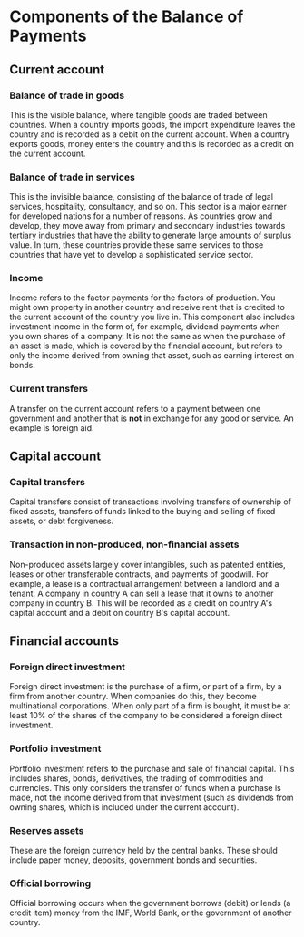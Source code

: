 # Components of the Balance of Payments

## Current account

### Balance of trade in goods

This is the visible balance, where tangible goods are traded between countries. When a country imports goods, the import expenditure leaves the country and is recorded as a debit on the current account. When a country exports goods, money enters the country and this is recorded as a credit on the current account.

### Balance of trade in services

This is the invisible balance, consisting of the balance of trade of legal services, hospitality, consultancy, and so on. This sector is a major earner for developed nations for a number of reasons. As countries grow and develop, they move away from primary and secondary industries towards tertiary industries that have the ability to generate large amounts of surplus value. In turn, these countries provide these same services to those countries that have yet to develop a sophisticated service sector.

### Income

Income refers to the factor payments for the factors of production. You might own property in another country and receive rent that is credited to the current account of the country you live in. This component also includes investment income in the form of, for example, dividend payments when you own shares of a company. It is not the same as when the purchase of an asset is made, which is covered by the financial account, but refers to only the income derived from owning that asset, such as earning interest on bonds.

### Current transfers

A transfer on the current account refers to a payment between one government and another that is **not** in exchange for any good or service. An example is foreign aid.

## C****apital**** account

### Capital transfers

Capital transfers consist of transactions involving transfers of ownership of fixed assets, transfers of funds linked to the buying and selling of fixed assets, or debt forgiveness.

### Transaction in non-produced, non-financial assets

Non-produced assets largely cover intangibles, such as patented entities, leases or other transferable contracts, and payments of goodwill. For example, a lease is a contractual arrangement between a landlord and a tenant. A company in country A can sell a lease that it owns to another company in country B. This will be recorded as a credit on country A's capital account and a debit on country B's capital account.

## Financial accounts

### Foreign direct investment

Foreign direct investment is the purchase of a firm, or part of a firm, by a firm from another country. When companies do this, they become multinational corporations. When only part of a firm is bought, it must be at least 10% of the shares of the company to be considered a foreign direct investment.

### Portfolio investment

Portfolio investment refers to the purchase and sale of financial capital. This includes shares, bonds, derivatives, the trading of commodities and currencies. This only considers the transfer of funds when a purchase is made, not the income derived from that investment (such as dividends from owning shares, which is included under the current account).

### Reserves assets

These are the foreign currency held by the central banks. These should include paper money, deposits, government bonds and securities.

### Official borrowing

Official borrowing occurs when the government borrows (debit) or lends (a credit item) money from the IMF, World Bank, or the government of another country.
